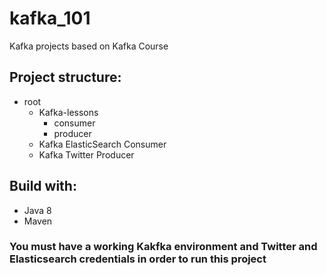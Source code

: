 # kafka_101
Kafka projects based on Kafka Course

## Project structure:

* root
  * Kafka-lessons
      * consumer
      * producer
  * Kafka ElasticSearch Consumer
  * Kafka Twitter Producer

## Build with:
  * Java 8
  * Maven
  
 ### You must have a working Kakfka environment and Twitter and Elasticsearch credentials in order to run this project
